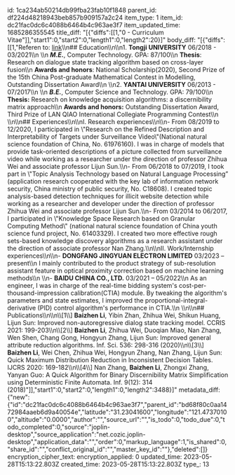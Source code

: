 id: 1ca234ab50214db99fba23fab10f1848
parent_id: df224d48218943beb857b909157a2c24
item_type: 1
item_id: dc21fac0dc6c4088b6464b4c963ae3f7
item_updated_time: 1685286355545
title_diff: "[{\"diffs\":[[1,\"0 - Curriculum Vitae\"]],\"start1\":0,\"start2\":0,\"length1\":0,\"length2\":20}]"
body_diff: "[{\"diffs\":[[1,\"Referen to: [link](https://www.xiaohongshu.com/explore/640aefec0000000014026d7e?app_platform=android&app_version=7.82.0&share_from_user_hidden=true&type=normal&xhsshare=CopyLink&appuid=62e30ecc0000000015016c75&apptime=1682856018)\\\n## Education\\\n\\\n1.  **Tongji UNIVERSITY** 06/2018 - 03/2021\\\n    \\\n    ***M.E.***, Computer Technology. GPA: 87/100\\\n    **Thesis**: Research on dialogue state tracking algorithm based on cross-layer fusion\\\n    **Awards and honors**: National Scholarship(2020), Second Prize of the 15th China Post-graduate Mathematical Contest in Modelling, Outstanding Dissertation Award\\\n    \\\n2.  **YANTAI UNIVERSITY** 06/2013 - 07/2017\\\n    \\\n    ***B.E.***, Computer Science and Technology. GPA: 79/100\\\n    **Thesis:** Research on knowledge acquisition algorithms: a discernibility matrix approach\\\n    **Awards and honors:** Outstanding Dissertation Award, Third Prize of LAN QIAO International Collegiate Programming Contest\\\n    \\\n\\\n## Experiences\\\n\\\nI. Research experiences\\\n\\\n- From 08/2019 to 12/2020, I participated in \\\"Research on the Refined Description and Interpretability of Targets under Surveillance Video\\\"(National natural science foundation of China, No. 61976160). I was in charge of models that provide task-oriented descriptions of a picture collected from surveillance video while working as a researcher under the direction of professor Zhihua Wei and associate professor Lijun Sun.\\\n- From 06/2018 to 07/2019, I took part in \\\"Topic Analysis Technology based on Natural Language Processing” (application research cooperated with the key lab of information network security, China ministry of public security, No. C18608). I created topic analysis-based detection techniques for illicit website detection while working as a researcher and developer under the direction of professor Zhihua Wei and associate professor Lijun Sun.\\\n- From 03/2014 to 06/2017, I participated in \\\"Knowledge Space Research based on Granular Computing Method\\\" (national natural science foundation of China youth science fund project, No. 61403329). I created two more effective rough sets-based knowledge discovery algorithms as a research assistant under the direction of associate professor Nan Zhang.\\\n\\\nII. Work/Internship experiences\\\n\\\n- **DONGFANG JINGYUAN ELECTRON LIMITED** 03/2023 – present\\\n    I mainly contributed to the product strategy of sub-resolution assistant feature in optical proximity correction based on machine learning methods\\\n    \\\n- **BAIDU CHINA CO., LTD.** 03/2021 – 05/2022\\\n    As an engineer, I was in charge of the real-time bidding system's cost-per-thousand-impression calibration(CTIA) module. By tweaking the algorithm's parameters and state estimates, I improved the proportional-integral-derivative (PID) control algorithm's performance in CTIA.\\\n    \\\n\\\n## Publications\\\n\\\n\\\\[1\\\\] **Baizhen Li**, Yibin Zhan, Zhihua Wei, Shikun Huang, Lijun Sun: Improved non-autoregressive dialog state tracking model. CCRIS 2021: 199-203\\\n\\\\[2\\\\] **Baizhen Li**, Zhihua Wei, Duoqian Miao, Nan Zhang, Wen Shen, Chang Gong, Hongyun Zhang, Lijun Sun: Improved general attribute reduction algorithms. Inf. Sci. 536: 298-316 (2020)\\\n\\\\[3\\\\] **Baizhen Li**, Wei Chen, Zhihua Wei, Hongyun Zhang, Nan Zhang, Lijun Sun: Quick Maximum Distribution Reduction in Inconsistent Decision Tables. IJCRS 2020: 169-182\\\n\\\\[4\\\\] Nan Zhang, **Baizhen Li**, Zhongxi Zhang, Yanyan Guo: A Quick Algorithm for Binary Discernibility Matrix Simplification using Deterministic Finite Automata. Inf. 9(12): 314 (2018)\"]],\"start1\":0,\"start2\":0,\"length1\":0,\"length2\":3488}]"
metadata_diff: {"new":{"id":"dc21fac0dc6c4088b6464b4c963ae3f7","parent_id":"bd68f80c0aa1472984aaeb6d9a40054e","latitude":"31.23041600","longitude":"121.47370100","altitude":"0.0000","author":"","source_url":"","is_todo":0,"todo_due":0,"todo_completed":0,"source":"joplin-desktop","source_application":"net.cozic.joplin-desktop","application_data":"","order":0,"markup_language":1,"is_shared":0,"share_id":"","conflict_original_id":"","master_key_id":""},"deleted":[]}
encryption_cipher_text: 
encryption_applied: 0
updated_time: 2023-05-28T15:13:22.803Z
created_time: 2023-05-28T15:13:22.803Z
type_: 13